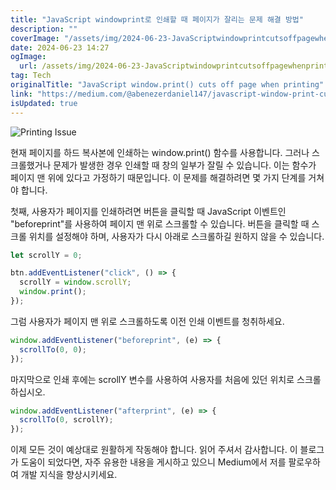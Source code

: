 ```yaml
---
title: "JavaScript windowprint로 인쇄할 때 페이지가 잘리는 문제 해결 방법"
description: ""
coverImage: "/assets/img/2024-06-23-JavaScriptwindowprintcutsoffpagewhenprinting_0.png"
date: 2024-06-23 14:27
ogImage:
  url: /assets/img/2024-06-23-JavaScriptwindowprintcutsoffpagewhenprinting_0.png
tag: Tech
originalTitle: "JavaScript window.print() cuts off page when printing"
link: "https://medium.com/@abenezerdaniel147/javascript-window-print-cuts-off-page-when-printing-4cff3688d4aa"
isUpdated: true
---
```


![Printing Issue](/assets/img/2024-06-23-JavaScriptwindowprintcutsoffpagewhenprinting_0.png)

현재 페이지를 하드 복사본에 인쇄하는 window.print() 함수를 사용합니다. 그러나 스크롤했거나 문제가 발생한 경우 인쇄할 때 창의 일부가 잘릴 수 있습니다. 이는 함수가 페이지 맨 위에 있다고 가정하기 때문입니다. 이 문제를 해결하려면 몇 가지 단계를 거쳐야 합니다.

첫째, 사용자가 페이지를 인쇄하려면 버튼을 클릭할 때 JavaScript 이벤트인 "beforeprint"를 사용하여 페이지 맨 위로 스크롤할 수 있습니다. 버튼을 클릭할 때 스크롤 위치를 설정해야 하며, 사용자가 다시 아래로 스크롤하길 원하지 않을 수 있습니다.

```js
let scrollY = 0;

btn.addEventListener("click", () => {
  scrollY = window.scrollY;
  window.print();
});
```

<!-- seedividend - 사각형 -->

<ins class="adsbygoogle"
     style="display:block"
     data-ad-client="ca-pub-4877378276818686"
     data-ad-slot="1898504329"
     data-ad-format="auto"
     data-full-width-responsive="true"></ins>

<script>
     (adsbygoogle = window.adsbygoogle || []).push({});
</script>

그럼 사용자가 페이지 맨 위로 스크롤하도록 이전 인쇄 이벤트를 청취하세요.

```js
window.addEventListener("beforeprint", (e) => {
  scrollTo(0, 0);
});
```

마지막으로 인쇄 후에는 scrollY 변수를 사용하여 사용자를 처음에 있던 위치로 스크롤하십시오.

```js
window.addEventListener("afterprint", (e) => {
  scrollTo(0, scrollY);
});
```

<!-- seedividend - 사각형 -->

<ins class="adsbygoogle"
     style="display:block"
     data-ad-client="ca-pub-4877378276818686"
     data-ad-slot="1898504329"
     data-ad-format="auto"
     data-full-width-responsive="true"></ins>

<script>
     (adsbygoogle = window.adsbygoogle || []).push({});
</script>

이제 모든 것이 예상대로 원활하게 작동해야 합니다. 읽어 주셔서 감사합니다. 이 블로그가 도움이 되었다면, 자주 유용한 내용을 게시하고 있으니 Medium에서 저를 팔로우하여 개발 지식을 향상시키세요.
